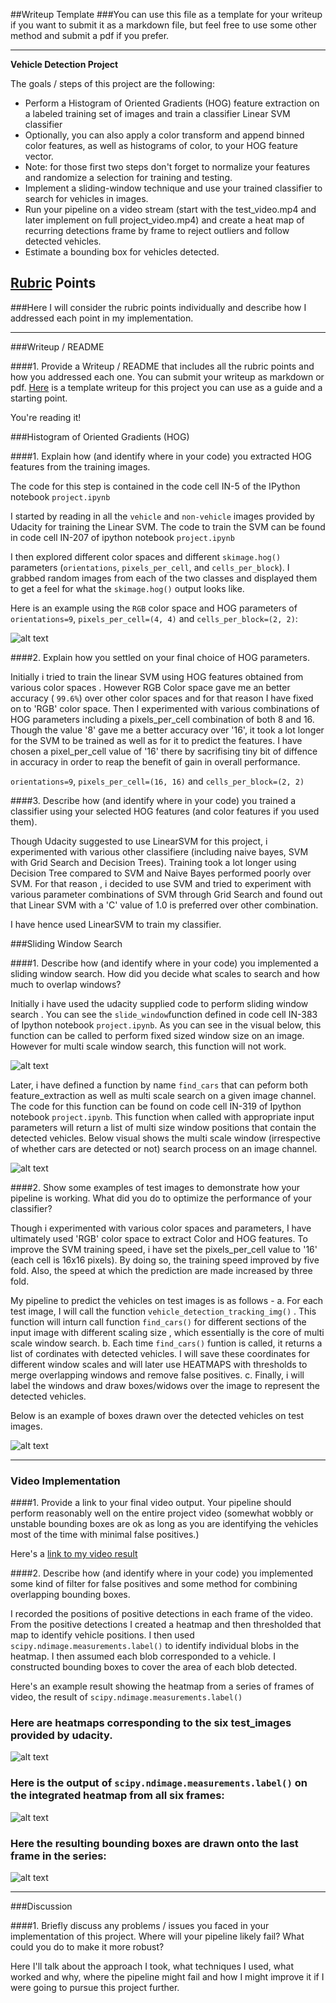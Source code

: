 ##Writeup Template
###You can use this file as a template for your writeup if you want to submit it as a markdown file, but feel free to use some other method and submit a pdf if you prefer.

---

**Vehicle Detection Project**

The goals / steps of this project are the following:

* Perform a Histogram of Oriented Gradients (HOG) feature extraction on a labeled training set of images and train a classifier Linear SVM classifier
* Optionally, you can also apply a color transform and append binned color features, as well as histograms of color, to your HOG feature vector. 
* Note: for those first two steps don't forget to normalize your features and randomize a selection for training and testing.
* Implement a sliding-window technique and use your trained classifier to search for vehicles in images.
* Run your pipeline on a video stream (start with the test_video.mp4 and later implement on full project_video.mp4) and create a heat map of recurring detections frame by frame to reject outliers and follow detected vehicles.
* Estimate a bounding box for vehicles detected.

[//]: # (Image References)
[image1]: ./examples/car_not_car.png
[image2]: ./examples/HOG_example.jpg
[image3]: ./examples/sliding_windows.jpg
[image4]: ./examples/sliding_window.jpg
[image5]: ./examples/bboxes_and_heat.png
[image6]: ./examples/labels_map.png
[image7]: ./examples/output_bboxes.png

[image8]: ./output_images/HOG_image.png
[image9]: ./output_images/car_detection_test_images.png
[image10]: ./output_images/heatmap_test_images.png
[image11]: ./output_images/multiscale_windows.png
[image12]: ./output_images/sliding_window.png


[video1]: ./project_video_output.mp4

## [Rubric](https://review.udacity.com/#!/rubrics/513/view) Points
###Here I will consider the rubric points individually and describe how I addressed each point in my implementation.  

---
###Writeup / README

####1. Provide a Writeup / README that includes all the rubric points and how you addressed each one.  You can submit your writeup as markdown or pdf.  [Here](https://github.com/udacity/CarND-Vehicle-Detection/blob/master/writeup_template.md) is a template writeup for this project you can use as a guide and a starting point.  

You're reading it!

###Histogram of Oriented Gradients (HOG)

####1. Explain how (and identify where in your code) you extracted HOG features from the training images.

The code for this step is contained in the  code cell IN-5 of the IPython notebook `project.ipynb`

I started by reading in all the `vehicle` and `non-vehicle` images provided by Udacity for training the Linear SVM. The code to train the SVM can be found in code cell IN-207 of ipython notebook `project.ipynb`


I then explored different color spaces and different `skimage.hog()` parameters (`orientations`, `pixels_per_cell`, and `cells_per_block`).  I grabbed random images from each of the two classes and displayed them to get a feel for what the `skimage.hog()` output looks like.

Here is an example using the `RGB` color space and HOG parameters of `orientations=9`, `pixels_per_cell=(4, 4)` and `cells_per_block=(2, 2)`:


![alt text][image8]

####2. Explain how you settled on your final choice of HOG parameters.

Initially i tried to train the linear SVM using HOG features obtained from various color spaces . However RGB Color space gave me an better accuracy ( `99.6%`) over other color spaces and for that reason I have fixed on to 'RGB' color space. Then I experimented with various combinations of HOG parameters including a pixels_per_cell combination of both 8 and 16. Though the value '8' gave me a better accuracy over '16', it took a lot longer for the SVM to be trained as well as for it to predict the features. I have chosen a pixel_per_cell value of '16' there by sacrifising tiny bit of diffence in accuracy in order to reap the benefit of gain in overall performance.

  `orientations=9`, `pixels_per_cell=(16, 16)` and `cells_per_block=(2, 2)`

####3. Describe how (and identify where in your code) you trained a classifier using your selected HOG features (and color features if you used them).

Though Udacity suggested to use LinearSVM for this project, i  experimented with various other classifiere (including naive bayes, SVM with Grid Search and Decision Trees). Training took a lot longer using Decision Tree compared to SVM and Naive Bayes performed poorly over SVM. For that reason , i decided to use SVM and tried to experiment with various parameter combinations of SVM through Grid Search and found out that Linear SVM with a 'C' value of 1.0 is preferred over other combination.

I have hence used LinearSVM to train my classifier.

###Sliding Window Search

####1. Describe how (and identify where in your code) you implemented a sliding window search.  How did you decide what scales to search and how much to overlap windows?

Initially i have used the udacity supplied code to perform sliding window search . You can see the `slide_window`function defined in code cell IN-383 of Ipython notebook `project.ipynb`.  As you can see in the visual below, this function can be called to perform fixed sized window size on an image. However for multi scale window search, this function will not work. 


![alt text][image12]

Later, i have defined a function by name `find_cars` that can peform both feature_extraction as well as multi scale search on a given image channel. The code for this function can be found on code cell IN-319 of Ipython notebook `project.ipynb`. This function when called with appropriate input parameters will return a list of multi size window positions that contain the detected vehicles. Below visual shows the  multi scale window (irrespective of whether cars are detected or not) search process on an image channel.

![alt text][image11]

####2. Show some examples of test images to demonstrate how your pipeline is working.  What did you do to optimize the performance of your classifier?

Though i experimented with various color spaces and parameters, I have ultimately used 'RGB' color space to extract Color and HOG features. To improve the SVM training speed, i have set the pixels_per_cell value to '16' (each cell is 16x16 pixels). By doing so, the training speed improved by five fold. Also, the speed at which the prediction are made increased by three fold.

My pipeline to predict the vehicles on test images is as follows -
 a. For each test image, I will call the function `vehicle_detection_tracking_img()` . This function will inturn call function `find_cars()` for different sections of the input image with different scaling size , which essentially is the core of multi scale window search.
 b. Each time `find_cars()` funtion is called, it returns a list of cordinates with detected vehicles. I will save these coordinates for different window scales and will later use HEATMAPS with thresholds to  merge overlapping windows and remove false positives.
 c. Finally, i will label the windows and draw boxes/widows over the image to represent the detected vehicles.
 
 Below is an example of boxes drawn over the detected vehicles on test images.

![alt text][image9]


---

### Video Implementation

####1. Provide a link to your final video output.  Your pipeline should perform reasonably well on the entire project video (somewhat wobbly or unstable bounding boxes are ok as long as you are identifying the vehicles most of the time with minimal false positives.)

Here's a [link to my video result](./project_video_output.mp4)


####2. Describe how (and identify where in your code) you implemented some kind of filter for false positives and some method for combining overlapping bounding boxes.

I recorded the positions of positive detections in each frame of the video.  From the positive detections I created a heatmap and then thresholded that map to identify vehicle positions.  I then used `scipy.ndimage.measurements.label()` to identify individual blobs in the heatmap.  I then assumed each blob corresponded to a vehicle.  I constructed bounding boxes to cover the area of each blob detected.  

Here's an example result showing the heatmap from a series of frames of video, the result of `scipy.ndimage.measurements.label()` 

### Here are heatmaps corresponding to the six test_images provided by udacity.

![alt text][image10]

### Here is the output of `scipy.ndimage.measurements.label()` on the integrated heatmap from all six frames:
![alt text][image6]

### Here the resulting bounding boxes are drawn onto the last frame in the series:
![alt text][image7]



---

###Discussion

####1. Briefly discuss any problems / issues you faced in your implementation of this project.  Where will your pipeline likely fail?  What could you do to make it more robust?

Here I'll talk about the approach I took, what techniques I used, what worked and why, where the pipeline might fail and how I might improve it if I were going to pursue this project further.  

